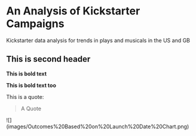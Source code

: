 # An Analysis of Kickstarter Campaigns
Kickstarter data analysis for trends in plays and musicals in the US and GB

## This is second header
**This is bold text**

__This is bold text too__

This is a quote:
> A Quote

![] (images/Outcomes%20Based%20on%20Launch%20Date%20Chart.png)
